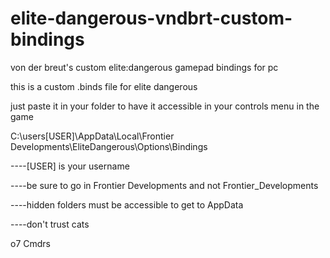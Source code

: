 # elite-dangerous-vndbrt-custom-bindings
von der breut's custom elite:dangerous gamepad bindings for pc


this is a custom .binds file for elite dangerous


just paste it in your folder to have it accessible in your controls menu in the game

C:\users\[USER]\AppData\Local\Frontier Developments\EliteDangerous\Options\Bindings

----[USER] is your username

----be sure to go in Frontier Developments and not Frontier_Developments

----hidden folders must be accessible to get to AppData

----don't trust cats

o7 Cmdrs
